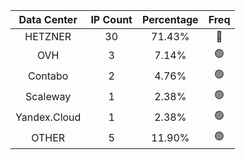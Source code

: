 | Data Center | IP Count | Percentage | Freq |
|:------------:|:--------:|:-----------:|:-----:|
| HETZNER | 30 | 71.43% | 🔴 |
| OVH | 3 | 7.14% | 🟢 |
| Contabo | 2 | 4.76% | 🟢 |
| Scaleway | 1 | 2.38% | 🟢 |
| Yandex.Cloud | 1 | 2.38% | 🟢 |
| OTHER | 5 | 11.90% | 🟢 |